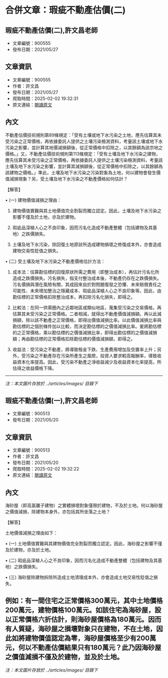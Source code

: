 # 合併文章：瑕疵不動產估價(二)

## 瑕疵不動產估價(二),許文昌老師
- 文章編號：900555
- 發布日期：2021/05/27


## 文章資訊
- 文章編號：900555
- 作者：許文昌
- 發布日期：2021/05/27
- 爬取時間：2025-02-02 19:32:31
- 原文連結：[閱讀原文](https://real-estate.get.com.tw/Columns/detail.aspx?no=900555)

## 內文
不動產估價技術規則第89條規定：「受有土壤或地下水污染之土地，應先估算其未受污染之正常價格，再依據委託人提供之土壤污染檢測資料，考量該土壤或地下水污染之影響，並計算其地價減損額後，從正常價格中扣除之，以其餘額為該宗地之價格。」又，不動產估價技術規則第113條規定：「受有土壤及地下水污染之建物，應先估算其未受污染之正常價格，再依據委託人提供之土壤污染檢測資料，考量該土壤及地下水污染之影響，並計算其減損額後，從正常價格中扣除之，以其餘額為該建物之價格。」準此，土壤及地下水污染之污染對象為土地，何以建物會發生價值減損現象？另，受土壤及地下水污染之不動產價格如何估計？

【解答】

• (一) 建物價值減損之理由：

1. 建物價值實難與其土地價值完全割裂而獨立認定。因此，土壤及地下水污染之影響不僅及於土地，亦及於建物。

2. 瑕疵品深植人心之不良印象，因而污名化造成不動產整體（包括建物及其基地）之跌價損失。

3. 土壤及地下水污染，除回復土地原狀所造成建物損壞之修復成本外，亦會造成建物交易性貶值之損失。

• (二) 受土壤及地下水污染之不動產價格估計方法：

1. 成本法：估算勘估標的回復原狀所需之費用（即整治成本），再估計污名化所造成之跌價損失。污名損失，指支付整治成本後，不動產仍存在之跌價損失。污名價損與潛在風險有關，其成因來自於對問題復發之恐懼、未來賠償責任之可能性、未來增加整治之隱藏成本、瑕疵品深植人心之不良印象等。因此，由勘估標的正常價格扣除整治成本，再扣除污名化損失，即得之。

2. 比較法：在同一供需圈內之近鄰地區或類似地區，蒐集受污染之交易價格，再估算其未受污染之正常價格。二者相減，就得出不動產價值減損額。再以此減損額，除以該不動產之正常價格，即得出價值減損比率。以此價值減損比率與勘估標的之個別條件加以比較，而決定勘估標的之價值減損比率。爰將勘估標的之正常價格，乘以勘估標的之價值減損比率，即得出勘估標的之價值減損額；再由勘估標的正常價格扣除勘估標的價值減損額，即得之。

3. 收益法：受污染之不動產，將導致租金下跌、生產費用增加及空置率上升；另外，受污染之不動產存在污染所產生之風險，投資人要求較高報酬率，導致收益資本化率提高。因此，受污染不動產之淨收益減少及收益資本化率提高，所估得之收益價格下降。
---
*注：本文圖片存放於 ../articles/images/ 目錄下*


## 瑕疵不動產估價(一),許文昌老師
- 文章編號：900513
- 發布日期：2021/05/20


## 文章資訊
- 文章編號：900513
- 作者：許文昌
- 發布日期：2021/05/20
- 爬取時間：2025-02-02 19:32:22
- 原文連結：[閱讀原文](https://real-estate.get.com.tw/Columns/detail.aspx?no=900513)

## 內文
海砂屋（即高氯離子建物）之實體損壞對象僅限於建物，不及於土地。何以海砂屋之價值減損，除建物本身外，亦包括其所坐落之土地？

【解答】

土地價值減損之理由如下：

• (一) 土地價值實難與其建物價值完全割裂而獨立認定。因此，海砂屋之影響不僅及於建物，亦及於土地。

• (二) 瑕疵品深植人心之不良印象，因而污名化造成不動產整體（包括建物及其基地）之跌價損失。

• (三) 海砂屋除建物拆除所造成土地清理成本外，亦會造成土地交易性貶值之損失。

例如：有一間住宅之正常價格300萬元，其中土地價格200萬元，建物價格100萬元。如該住宅為海砂屋，設以正常價格六折估計，則海砂屋價格為180萬元。因而有人質疑，海砂屋之損壞對象只在建物，不在土地，因此如將建物價值認定為零，海砂屋價格至少有200萬元，何以不動產估價結果只有180萬元？此乃因海砂屋之價值減損不僅及於建物，並及於土地。
---
*注：本文圖片存放於 ../articles/images/ 目錄下*

